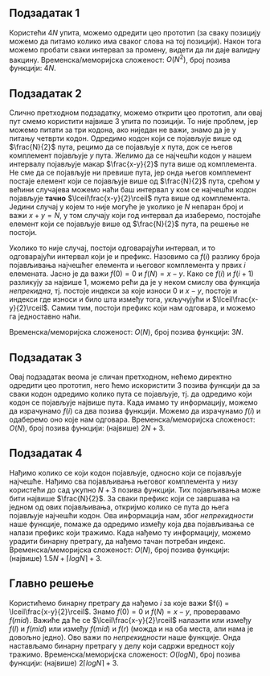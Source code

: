 ﻿## Подзадатак 1
Користећи $4N$ упита, можемо одредити цео прототип (за сваку позицију можемо да питамо колико има сваког слова на тој позицији). Након тога можемо пробати сваки интервал за промену, видети да ли даје валидну вакцину. Временска/меморијска сложеност: $O(N^2)$, број позива функцији: $4N$. 

## Подзадатак 2
Слично претходном подзадатку, можемо открити цео прототип, али овај пут смемо користити највише $3$ упита по позицији. То није проблем, јер можемо питати за три кодона, ако ниједан не важи, знамо да је у питању четврти кодон.  Одредимо кодон који се појављује више од $\frac{N}{2}$ пута, рецимо да се појављује $x$ пута, док се његов комплемент појављује $y$ пута. Желимо да се најчешћи кодон у нашем интервалу појављује макар $\frac{x-y}{2}$ пута више од комплемента. Не сме да се појављује ни превише пута, јер онда његов комплемент постаје елемент који се појављује више од $\frac{N}{2}$ пута, срећом у већини случајева можемо наћи баш интервал у ком се најчешћи кодон појављује **тачно** $\lceil\frac{x-y}{2}\rceil$ пута више од комплемента. Једини случај у којем то није могуће је уколико је $N$ непаран број и важи $x+y=N$, у том случају који год интервал да изаберемо, постојаће елемент који се појављује више од $\frac{N}{2}$ пута, па решење не постоји. 

Уколико то није случај, постоји одговарајући интервал, и то одговарајући интервал који је и префикс. Назовимо са $f(i)$ разлику броја појављивања   најчешћег елемента и његовог комплемента у првих $i$ елемената. Јасно је да важи $f(0) = 0$ и $f(N) = x-y$. Како се $f(i)$ и $f(i+1)$ разликују за највише $1$, можемо рећи да је у неком смислу ова функција *непрекидна*, тј. постоје индекси за које износи $0$ и $x-y$, постоје и индекси где износи и било шта између тога, укључујући и $\lceil\frac{x-y}{2}\rceil$. Самим тим, постоји префикс који нам одговара, и можемо га једноставно наћи. 

Временска/меморијска сложеност: $O(N)$, број позива функцији: $3N$. 

## Подзадатак 3
Овај подзадатак веома је сличан претходном, нећемо директно одредити цео прототип, него ћемо искористити $3$ позива функцији да за сваки кодон одредимо колико пута се појављује, тј. да одредимо који кодон се појављује највише пута. Када имамо ту информацију, можемо да израчунамо $f(i)$ са два позива функцији. Можемо да израчунамо $f(i)$ и одаберемо оно које нам одговара. Временска/меморијска сложеност: $O(N)$, број позива функцији: (највише) $2N+3$. 


## Подзадатак 4
Нађимо колико се који кодон појављује, односно који се појављује најчешће. Нађимо сва појављивања његовог комплемента у низу користећи до сад укупно $N+3$ позива функцији. Тих појављивања може бити највише $\frac{N}{2}$. За сваки префикс који се завршава на једном од ових појављивања, откријмо колико се пута до њега појављује најчешћи кодон. Ова информација нам, због *непрекидности* наше функције, помаже да одредимо између која два појављивања се налази префикс који тражимо. Када нађемо ту информацију, можемо урадити бинарну претрагу, да нађемо тачан потребан индекс. Временска/меморијска сложеност: $O(N)$, број позива функцији: (највише) $1.5N+\lceil logN\rceil+3$. 

## Главно решење
Користићемо бинарну претрагу да нађемо $i$ за које важи $f(i) = \lceil\frac{x-y}{2}\rceil$. Знамо $f(0) = 0$ и $f(N) = x-y$, проверавамо $f(mid)$. Важиће да ће се $\lceil\frac{x-y}{2}\rceil$ налазити или између $f(l)$ и $f(mid)$ или између $f(mid)$ и $f(r)$ (можда и на оба места, али нама је довољно једно). Ово важи по *непрекидности* наше функције. Онда настављамо бинарну претрагу у делу који садржи вредност коју тражимо.  Временска/меморијска сложеност: $O(logN)$, број позива функцији: (највише) $2\lceil logN\rceil+3$.
